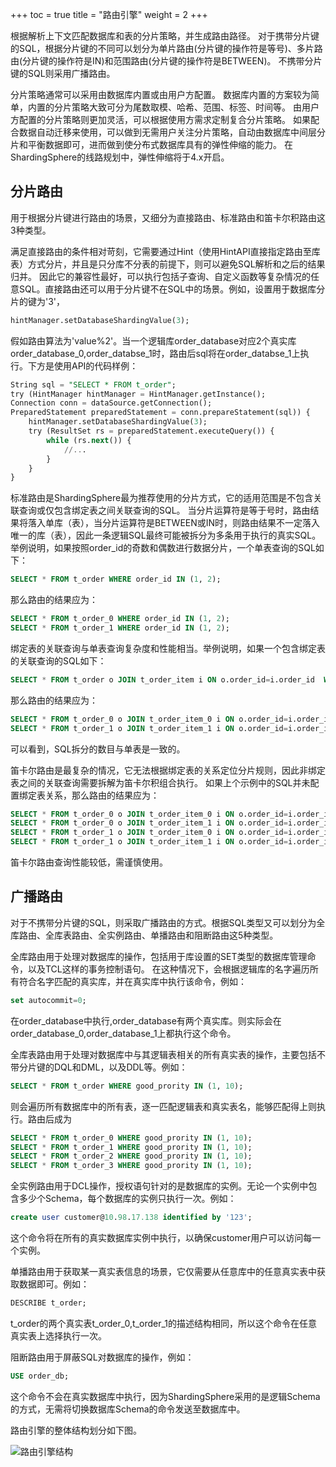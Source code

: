 +++
toc = true
title = "路由引擎"
weight = 2
+++

根据解析上下文匹配数据库和表的分片策略，并生成路由路径。
对于携带分片键的SQL，根据分片键的不同可以划分为单片路由(分片键的操作符是等号)、多片路由(分片键的操作符是IN)和范围路由(分片键的操作符是BETWEEN)。
不携带分片键的SQL则采用广播路由。

分片策略通常可以采用由数据库内置或由用户方配置。
数据库内置的方案较为简单，内置的分片策略大致可分为尾数取模、哈希、范围、标签、时间等。
由用户方配置的分片策略则更加灵活，可以根据使用方需求定制复合分片策略。
如果配合数据自动迁移来使用，可以做到无需用户关注分片策略，自动由数据库中间层分片和平衡数据即可，进而做到使分布式数据库具有的弹性伸缩的能力。
在ShardingSphere的线路规划中，弹性伸缩将于4.x开启。

## 分片路由

用于根据分片键进行路由的场景，又细分为直接路由、标准路由和笛卡尔积路由这3种类型。

满足直接路由的条件相对苛刻，它需要通过Hint（使用HintAPI直接指定路由至库表）方式分片，并且是只分库不分表的前提下，则可以避免SQL解析和之后的结果归并。
因此它的兼容性最好，可以执行包括子查询、自定义函数等复杂情况的任意SQL。直接路由还可以用于分片键不在SQL中的场景。例如，设置用于数据库分片的键为'3'，
```sql
hintManager.setDatabaseShardingValue(3);
```
假如路由算法为'value%2'。当一个逻辑库order_database对应2个真实库order_database_0,order_databse_1时，路由后sql将在order_databse_1上执行。下方是使用API的代码样例：
```sql
String sql = "SELECT * FROM t_order";
try (HintManager hintManager = HintManager.getInstance();
Connection conn = dataSource.getConnection();
PreparedStatement preparedStatement = conn.prepareStatement(sql)) {
	hintManager.setDatabaseShardingValue(3);
    try (ResultSet rs = preparedStatement.executeQuery()) {
        while (rs.next()) {
            //...
        }
    }
}
```

标准路由是ShardingSphere最为推荐使用的分片方式，它的适用范围是不包含关联查询或仅包含绑定表之间关联查询的SQL。
当分片运算符是等于号时，路由结果将落入单库（表），当分片运算符是BETWEEN或IN时，则路由结果不一定落入唯一的库（表），因此一条逻辑SQL最终可能被拆分为多条用于执行的真实SQL。
举例说明，如果按照order_id的奇数和偶数进行数据分片，一个单表查询的SQL如下：

```sql
SELECT * FROM t_order WHERE order_id IN (1, 2);
```

那么路由的结果应为：

```sql
SELECT * FROM t_order_0 WHERE order_id IN (1, 2);
SELECT * FROM t_order_1 WHERE order_id IN (1, 2);
```

绑定表的关联查询与单表查询复杂度和性能相当。举例说明，如果一个包含绑定表的关联查询的SQL如下：

```sql
SELECT * FROM t_order o JOIN t_order_item i ON o.order_id=i.order_id  WHERE order_id IN (1, 2);
```

那么路由的结果应为：

```sql
SELECT * FROM t_order_0 o JOIN t_order_item_0 i ON o.order_id=i.order_id  WHERE order_id IN (1, 2);
SELECT * FROM t_order_1 o JOIN t_order_item_1 i ON o.order_id=i.order_id  WHERE order_id IN (1, 2);
```

可以看到，SQL拆分的数目与单表是一致的。

笛卡尔路由是最复杂的情况，它无法根据绑定表的关系定位分片规则，因此非绑定表之间的关联查询需要拆解为笛卡尔积组合执行。
如果上个示例中的SQL并未配置绑定表关系，那么路由的结果应为：

```sql
SELECT * FROM t_order_0 o JOIN t_order_item_0 i ON o.order_id=i.order_id  WHERE order_id IN (1, 2);
SELECT * FROM t_order_0 o JOIN t_order_item_1 i ON o.order_id=i.order_id  WHERE order_id IN (1, 2);
SELECT * FROM t_order_1 o JOIN t_order_item_0 i ON o.order_id=i.order_id  WHERE order_id IN (1, 2);
SELECT * FROM t_order_1 o JOIN t_order_item_1 i ON o.order_id=i.order_id  WHERE order_id IN (1, 2);
```

笛卡尔路由查询性能较低，需谨慎使用。

## 广播路由

对于不携带分片键的SQL，则采取广播路由的方式。根据SQL类型又可以划分为全库路由、全库表路由、全实例路由、单播路由和阻断路由这5种类型。

全库路由用于处理对数据库的操作，包括用于库设置的SET类型的数据库管理命令，以及TCL这样的事务控制语句。
在这种情况下，会根据逻辑库的名字遍历所有符合名字匹配的真实库，并在真实库中执行该命令，例如：
```sql
set autocommit=0;
```
在order_database中执行,order_database有两个真实库。则实际会在order_database_0,order_database_1上都执行这个命令。

全库表路由用于处理对数据库中与其逻辑表相关的所有真实表的操作，主要包括不带分片键的DQL和DML，以及DDL等。例如：
```sql
SELECT * FROM t_order WHERE good_prority IN (1, 10);
```
则会遍历所有数据库中的所有表，逐一匹配逻辑表和真实表名，能够匹配得上则执行。路由后成为
```sql
SELECT * FROM t_order_0 WHERE good_prority IN (1, 10);
SELECT * FROM t_order_1 WHERE good_prority IN (1, 10);
SELECT * FROM t_order_2 WHERE good_prority IN (1, 10);
SELECT * FROM t_order_3 WHERE good_prority IN (1, 10);
```

全实例路由用于DCL操作，授权语句针对的是数据库的实例。无论一个实例中包含多少个Schema，每个数据库的实例只执行一次。例如：
```sql
create user customer@10.98.17.138 identified by '123';
```
这个命令将在所有的真实数据库实例中执行，以确保customer用户可以访问每一个实例。

单播路由用于获取某一真实表信息的场景，它仅需要从任意库中的任意真实表中获取数据即可。例如：
```sql
DESCRIBE t_order;
```
t_order的两个真实表t_order_0,t_order_1的描述结构相同，所以这个命令在任意真实表上选择执行一次。

阻断路由用于屏蔽SQL对数据库的操作，例如：
```sql
USE order_db;
```
这个命令不会在真实数据库中执行，因为ShardingSphere采用的是逻辑Schema的方式，无需将切换数据库Schema的命令发送至数据库中。

路由引擎的整体结构划分如下图。

![路由引擎结构](https://shardingsphere.apache.org/document/current/img/sharding/route_architecture.png)
